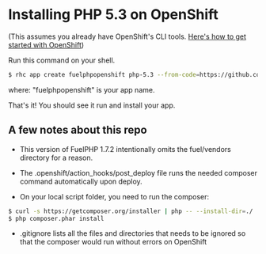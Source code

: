 # Installing PHP 5.3 on OpenShift

(This assumes you already have OpenShift's CLI tools. [Here's how to get started with OpenShift](https://developers.openshift.com/en/getting-started-overview.html))

Run this command on your shell.

```sh
$ rhc app create fuelphpopenshift php-5.3 --from-code=https://github.com/arnoldgamboa/fuelphp-$ openshift.git
```

where: "fuelphpopenshift" is your app name.

That's it! You should see it run and install your app.

A few notes about this repo
---------------------------
- This version of FuelPHP 1.7.2 intentionally omits the fuel/vendors directory for a reason.

- The .openshift/action_hooks/post_deploy file runs the needed composer command automatically upon deploy.

- On your local script folder, you need to run the composer:

```sh
$ curl -s https://getcomposer.org/installer | php -- --install-dir=./
$ php composer.phar install
```

- .gitignore lists all the files and directories that needs to be ignored so that the composer would run without errors on OpenShift
